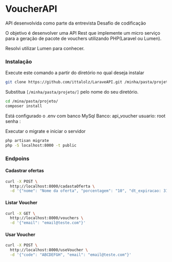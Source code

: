 # VoucherAPI

API desenvolvida como parte da entrevista
Desafio de codificação

O objetivo é desenvolver uma API Rest que implemente um micro serviço para a geração de pacote de vouchers utilizando PHP(Laravel ou Lumen).

Resolvi utilizar Lumen para conhecer.
### Instalação

Execute este comando a partir do diretório no qual deseja instalar

```sh
git clone https://github.com/ittalolz/LaraveAPI.git /minha/pasta/projeto/
```

Substitua `[/minha/pasta/projeto/]` pelo nome do seu diretório.

```sh
cd /mina/pasta/projeto/
composer install
```

Está configurado o .env com banco MySql 
Banco: api_voucher
usuario: root
senha :

Executar o migrate e iniciar o servidor

```sh
php artisan migrate
php -S localhost:8000 -t public
```

### Endpoins

#### Cadastrar ofertas

```sh
curl -X POST \
  http://localhost:8000/cadastaOferta \
  -d '{"nome": "Nome da oferta", "porcentagem": "10", "dt_expiracao: 31/12/2020"}'
```

#### Listar Voucher

```sh
curl -X GET \
  http://localhost:8000/vouchers \
  -d '{"email": "email@teste.com"}'
```

#### Usar Voucher

```sh
curl -X POST \
  http://localhost:8000/useVoucher \
  -d '{"code": "ABCDEFGH", "email": "email@teste.com"}'
```
